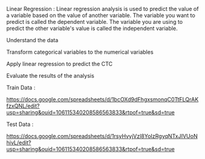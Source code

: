 Linear Regression :  Linear regression analysis is used to predict the value of a variable based on the value of another variable. The variable you want to predict is called the dependent variable. The variable you are using to predict the other variable's value is called the independent variable.


Understand the data


Transform categorical variables to the numerical variables


Apply linear regression to predict the CTC


Evaluate the results of the analysis


Train Data :

https://docs.google.com/spreadsheets/d/1bcOXd9dFhgxsmonqC0TtFLQrAKfzxQNL/edit?usp=sharing&ouid=106115340208586563833&rtpof=true&sd=true



Test Data :

https://docs.google.com/spreadsheets/d/1rsyHvyjVzl8YoIzRgyqNTxJIVUoNhivL/edit?usp=sharing&ouid=106115340208586563833&rtpof=true&sd=true


